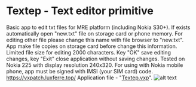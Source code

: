 # Textep - Text editor primitive
Basic app to edit txt files for MRE platform (including Nokia S30+). If exists automatically open "new.txt" file on storage card or phone memory. For editing other file please change this name with file browser to "new.txt". App make file copies on storage card before change this information. Limited file size for editing 2000 characters. Key "OK" save editing changes, key "Exit" close application without saving changes. Tested on Nokia 225 with display resolution 240x320. For using with Nokia mobile phone, app must be signed with IMSI (your SIM card) code. https://vxpatch.luxferre.top/
Application file - "[Textep.vxp](https://github.com/RDZDX/textep/blob/main/Textep.vxp?raw=true)".
![alt text](https://rdzdx.github.io/textvp/picture.jpg)
